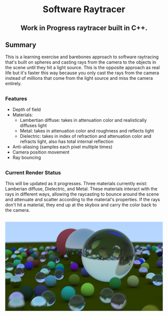 <h1 align="center">
    <br>
    Software Raytracer
    <br>
</h1>

<h2 align="center">
    Work in Progress raytracer built in C++.
</h2>

<h2>
    Summary
</h2>

This is a learning exercise and barebones approach to software raytracing that's built on spheres and casting rays from the camera to the objects in the scene until they hit a light source. This is the opposite approach as real life but it's faster this way because you only cast the rays from the camera instead of millions that come from the light source and miss the camera entirely. 

##

<h3>
    Features
</h3>

 - Depth of field
 - Materials:
    - Lambertian diffuse: takes in attenuation color and realistically diffuses light
    - Metal: takes in attenuation color and roughness and reflects light
    - Dielectric: takes in index of refraction and attenuation color and refracts light, also has total internal reflection
 - Anti-aliasing (samples each pixel multiple times)
 - Camera position movement
 - Ray bouncing

##

<h3>
    Current Render Status
</h3>

This will be updated as it progresses. Three materials currently exist: Lamberian diffuse, Dielectric, and Metal. These materials interact with the rays in different ways, allowing the raycasting to bounce around the scene and attenuate and scatter according to the material's properties. If the rays don't hit a material, they end up at the skybox and carry the color back to the camera.

##

<p align="center">
    <img src="result.png">
</p>

##
